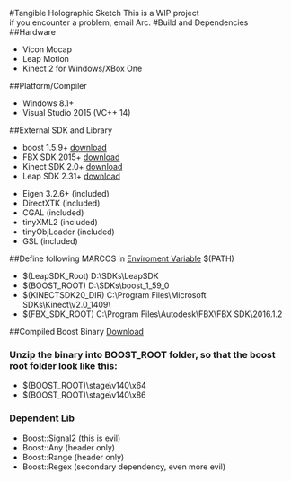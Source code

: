#Tangible Holographic Sketch
This is a WIP project <br/>
if you encounter a problem, email Arc.
#Build and Dependencies
##Hardware
* Vicon Mocap
* Leap Motion
* Kinect 2 for Windows/XBox One

##Platform/Compiler
* Windows 8.1+
* Visual Studio 2015 (VC++ 14)

##External SDK and Library
* boost 1.5.9+ [download](http://sourceforge.net/projects/boost/files/boost/1.59.0/)
* FBX SDK 2015+ [download](http://download.autodesk.com/us/fbx_release_older/2016.1.2/fbx20161_2_fbxsdk_vs2015_win.exe)
* Kinect SDK 2.0+ [download](http://www.microsoft.com/en-us/download/details.aspx?id=44561)
* Leap SDK 2.31+ [download](http://1drv.ms/1NYFRGk)
+ Eigen 3.2.6+ (included)
+ DirectXTK (included) 
+ CGAL (included)
+ tinyXML2 (included)
+ tinyObjLoader (included)
+ GSL (included)

##Define following MARCOS in [Enviroment Variable](http://superuser.com/questions/949560/how-do-i-set-system-environment-variables-in-windows-10) $(PATH) 
* $(LeapSDK_Root) D:\SDKs\LeapSDK
* $(BOOST_ROOT) D:\SDKs\boost_1_59_0
* $(KINECTSDK20_DIR) C:\Program Files\Microsoft SDKs\Kinect\v2.0_1409\
* $(FBX_SDK_ROOT) C:\Program Files\Autodesk\FBX\FBX SDK\2016.1.2

##Compiled Boost Binary [Download](http://1drv.ms/1Qj7Mkt) 
### Unzip the binary into BOOST_ROOT folder, so that the boost root folder look like this:
* $(BOOST_ROOT)\stage\v140\x64
* $(BOOST_ROOT)\stage\v140\x86

### Dependent Lib
* Boost::Signal2 (this is evil)
* Boost::Any (header only)
* Boost::Range (header only)
* Boost::Regex (secondary dependency, even more evil)